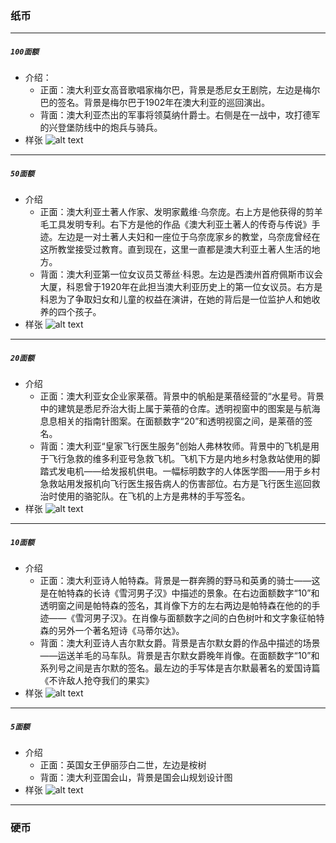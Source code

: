 ### 纸币


----------


##### `100面额` #####
+ 介绍：
	+ 正面：澳大利亚女高音歌唱家梅尔巴，背景是悉尼女王剧院，左边是梅尔巴的签名。背景是梅尔巴于1902年在澳大利亚的巡回演出。
	+ 背面：澳大利亚杰出的军事将领莫纳什爵士。右侧是在一战中，攻打德军的兴登堡防线中的炮兵与骑兵。
+ 样张 ![alt text](/blog/image/100.jpg "Title")

----------

##### `50面额`
+ 介绍
	+ 正面：澳大利亚土著人作家、发明家戴维·乌奈庞。右上方是他获得的剪羊毛工具发明专利。右下方是他的作品《澳大利亚土著人的传奇与传说》手迹。左边是一对土著人夫妇和一座位于乌奈庞家乡的教堂，乌奈庞曾经在这所教堂接受过教育。直到现在，这里一直都是澳大利亚土著人生活的地方。 　　
	+ 背面：澳大利亚第一位女议员艾蒂丝·科恩。左边是西澳州首府佩斯市议会大厦，科恩曾于1920年在此担当澳大利亚历史上的第一位女议员。右方是科恩为了争取妇女和儿童的权益在演讲，在她的背后是一位监护人和她收养的四个孩子。
+ 样张 ![alt text](/blog/image/50.jpg "Title")


----------


##### `20面额`
+ 介绍
	+ 正面：澳大利亚女企业家莱蓓。背景中的帆船是莱蓓经营的“水星号。背景中的建筑是悉尼乔治大街上属于莱蓓的仓库。透明视窗中的图案是与航海息息相关的指南针图案。在面额数字“20”和透明视窗之间，是莱蓓的签名。 　　
	+ 背面：澳大利亚“皇家飞行医生服务”创始人弗林牧师。背景中的飞机是用于飞行急救的维多利亚号急救飞机。飞机下方是内地乡村急救站使用的脚踏式发电机——给发报机供电。一幅标明数字的人体医学图——用于乡村急救站用发报机向飞行医生报告病人的伤害部位。右方是飞行医生巡回救治时使用的骆驼队。在飞机的上方是弗林的手写签名。
+ 样张 ![alt text](/blog/image/20.jpg "Title")


----------


##### `10面额`
+ 介绍
	+ 正面：澳大利亚诗人帕特森。背景是一群奔腾的野马和英勇的骑士——这是在帕特森的长诗《雪河男子汉》中描述的景象。在右边面额数字“10”和透明窗之间是帕特森的签名，其肖像下方的左右两边是帕特森在他的的手迹——《雪河男子汉》。在肖像与面额数字之间的白色树叶和文字象征帕特森的另外一个著名短诗《马蒂尔达》。
	+ 背面：澳大利亚诗人吉尔默女爵。背景是吉尔默女爵的作品中描述的场景——运送羊毛的马车队。背景是吉尔默女爵晚年肖像。在面额数字“10”和系列号之间是吉尔默的签名。最左边的手写体是吉尔默最著名的爱国诗篇《不许敌人抢夺我们的果实》
+ 样张 ![alt text](/blog/image/10.jpg "Title")


----------


##### `5面额`
+ 介绍
	+ 正面：英国女王伊丽莎白二世，左边是桉树
	+ 背面：澳大利亚国会山，背景是国会山规划设计图
+ 样张 ![alt text](/blog/image/5.jpg "Title")


----------


### 硬币



